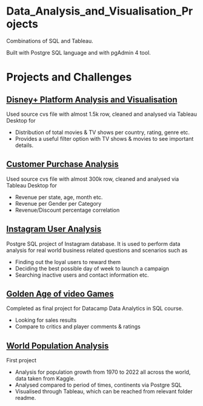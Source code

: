 # Data_Analysis_and_Visualisation_Projects

Combinations of SQL and Tableau.

Built with Postgre SQL language and with pgAdmin 4 tool.

# Projects and Challenges

## [Disney+ Platform Analysis and Visualisation](6.%20Disney%2B%20Data%20Analysis)

Used source cvs file with almost 1.5k row, cleaned and analysed via Tableau Desktop for
+ Distribution of total movies & TV shows per country, rating, genre etc.
+ Provides a useful filter option with TV shows & movies to see important details.

## [Customer Purchase Analysis](4.%20Customer%20Analysis)

Used source cvs file with almost 300k row, cleaned and analysed via Tableau Desktop for
+ Revenue per state, age, month etc.
+ Revenue per Gender per Category
+ Revenue/Discount percentage correlation

## [Instagram User Analysis](3.%20Instagram%20User%20Analysis)

Postgre SQL project of Instagram database. 
It is used to perform data analysis for real world business related questions and scenarios such as
+ Finding out the loyal users to reward them
+ Deciding the best possible day of week to launch a campaign
+ Searching inactive users and contact information etc.

## [Golden Age of video Games](2.%20Golden%20Age%20of%20Video%20Games)
Completed as final project for Datacamp Data Analytics in SQL course.
+ Looking for sales results
+ Compare to critics and player comments & ratings


## [World Population Analysis](1.%20World%20Population%20Data%20Analyse)
First project
+ Analysis for population growth from 1970 to 2022 all across the world, data taken from Kaggle.
+ Analysed compared to period of times, continents via Postgre SQL
+ Visualised through Tableau, which can be reached from relevant folder readme.
